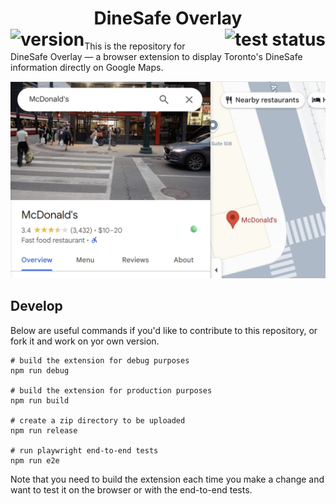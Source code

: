 <div align="center">
    <h1>
        DineSafe Overlay
        <br clear="all" />
        <img src="https://img.shields.io/badge/version-0.2-blue" alt="version" align="left" />
        <a href="https://github.com/AryanAb/health-inspector/actions"><img src="https://img.shields.io/github/actions/workflow/status/AryanAb/health-inspector/playwright.yml" alt="test status" align="right"/></a>
    </h1>
</div>

This is the repository for DineSafe Overlay — a browser extension to display Toronto's DineSafe information directly on Google Maps.

![Example Image](images/example.png)

## Develop

Below are useful commands if you'd like to contribute to this repository, or fork it and work on yor own version.

```
# build the extension for debug purposes
npm run debug

# build the extension for production purposes
npm run build

# create a zip directory to be uploaded 
npm run release

# run playwright end-to-end tests
npm run e2e
```

Note that you need to build the extension each time you make a change and want to test it on the browser or with the end-to-end tests.
